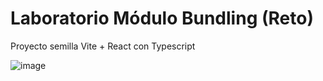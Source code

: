 # Laboratorio Módulo Bundling (Reto)

Proyecto semilla Vite + React con Typescript

![image](https://github.com/pGarciaAndres/master-frontend/assets/30140745/44af7393-f911-42cb-a33b-394526c7f192)

